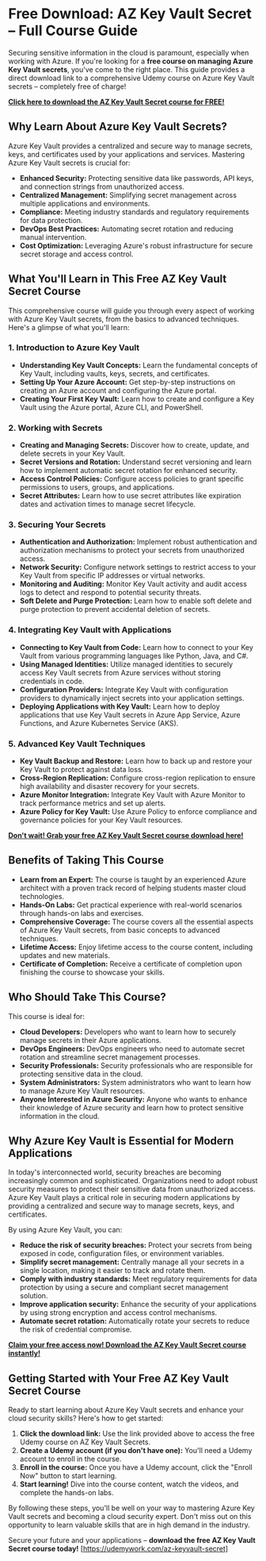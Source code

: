 # Free Download: AZ Key Vault Secret – Full Course Guide

Securing sensitive information in the cloud is paramount, especially when working with Azure. If you're looking for a **free course on managing Azure Key Vault secrets**, you've come to the right place. This guide provides a direct download link to a comprehensive Udemy course on Azure Key Vault secrets – completely free of charge!

[**Click here to download the AZ Key Vault Secret course for FREE!**](https://udemywork.com/az-keyvault-secret)

## Why Learn About Azure Key Vault Secrets?

Azure Key Vault provides a centralized and secure way to manage secrets, keys, and certificates used by your applications and services. Mastering Azure Key Vault secrets is crucial for:

*   **Enhanced Security:** Protecting sensitive data like passwords, API keys, and connection strings from unauthorized access.
*   **Centralized Management:** Simplifying secret management across multiple applications and environments.
*   **Compliance:** Meeting industry standards and regulatory requirements for data protection.
*   **DevOps Best Practices:** Automating secret rotation and reducing manual intervention.
*   **Cost Optimization:** Leveraging Azure's robust infrastructure for secure secret storage and access control.

## What You'll Learn in This Free AZ Key Vault Secret Course

This comprehensive course will guide you through every aspect of working with Azure Key Vault secrets, from the basics to advanced techniques. Here's a glimpse of what you'll learn:

### 1. Introduction to Azure Key Vault

*   **Understanding Key Vault Concepts:** Learn the fundamental concepts of Key Vault, including vaults, keys, secrets, and certificates.
*   **Setting Up Your Azure Account:** Get step-by-step instructions on creating an Azure account and configuring the Azure portal.
*   **Creating Your First Key Vault:** Learn how to create and configure a Key Vault using the Azure portal, Azure CLI, and PowerShell.

### 2. Working with Secrets

*   **Creating and Managing Secrets:** Discover how to create, update, and delete secrets in your Key Vault.
*   **Secret Versions and Rotation:** Understand secret versioning and learn how to implement automatic secret rotation for enhanced security.
*   **Access Control Policies:** Configure access policies to grant specific permissions to users, groups, and applications.
*   **Secret Attributes:** Learn how to use secret attributes like expiration dates and activation times to manage secret lifecycle.

### 3. Securing Your Secrets

*   **Authentication and Authorization:** Implement robust authentication and authorization mechanisms to protect your secrets from unauthorized access.
*   **Network Security:** Configure network settings to restrict access to your Key Vault from specific IP addresses or virtual networks.
*   **Monitoring and Auditing:** Monitor Key Vault activity and audit access logs to detect and respond to potential security threats.
*   **Soft Delete and Purge Protection:** Learn how to enable soft delete and purge protection to prevent accidental deletion of secrets.

### 4. Integrating Key Vault with Applications

*   **Connecting to Key Vault from Code:** Learn how to connect to your Key Vault from various programming languages like Python, Java, and C#.
*   **Using Managed Identities:** Utilize managed identities to securely access Key Vault secrets from Azure services without storing credentials in code.
*   **Configuration Providers:** Integrate Key Vault with configuration providers to dynamically inject secrets into your application settings.
*   **Deploying Applications with Key Vault:** Learn how to deploy applications that use Key Vault secrets in Azure App Service, Azure Functions, and Azure Kubernetes Service (AKS).

### 5. Advanced Key Vault Techniques

*   **Key Vault Backup and Restore:** Learn how to back up and restore your Key Vault to protect against data loss.
*   **Cross-Region Replication:** Configure cross-region replication to ensure high availability and disaster recovery for your secrets.
*   **Azure Monitor Integration:** Integrate Key Vault with Azure Monitor to track performance metrics and set up alerts.
*   **Azure Policy for Key Vault:** Use Azure Policy to enforce compliance and governance policies for your Key Vault resources.

[**Don't wait! Grab your free AZ Key Vault Secret course download here!**](https://udemywork.com/az-keyvault-secret)

## Benefits of Taking This Course

*   **Learn from an Expert:** The course is taught by an experienced Azure architect with a proven track record of helping students master cloud technologies.
*   **Hands-On Labs:** Get practical experience with real-world scenarios through hands-on labs and exercises.
*   **Comprehensive Coverage:** The course covers all the essential aspects of Azure Key Vault secrets, from basic concepts to advanced techniques.
*   **Lifetime Access:** Enjoy lifetime access to the course content, including updates and new materials.
*   **Certificate of Completion:** Receive a certificate of completion upon finishing the course to showcase your skills.

## Who Should Take This Course?

This course is ideal for:

*   **Cloud Developers:** Developers who want to learn how to securely manage secrets in their Azure applications.
*   **DevOps Engineers:** DevOps engineers who need to automate secret rotation and streamline secret management processes.
*   **Security Professionals:** Security professionals who are responsible for protecting sensitive data in the cloud.
*   **System Administrators:** System administrators who want to learn how to manage Azure Key Vault resources.
*   **Anyone Interested in Azure Security:** Anyone who wants to enhance their knowledge of Azure security and learn how to protect sensitive information in the cloud.

## Why Azure Key Vault is Essential for Modern Applications

In today's interconnected world, security breaches are becoming increasingly common and sophisticated. Organizations need to adopt robust security measures to protect their sensitive data from unauthorized access. Azure Key Vault plays a critical role in securing modern applications by providing a centralized and secure way to manage secrets, keys, and certificates.

By using Azure Key Vault, you can:

*   **Reduce the risk of security breaches:** Protect your secrets from being exposed in code, configuration files, or environment variables.
*   **Simplify secret management:** Centrally manage all your secrets in a single location, making it easier to track and rotate them.
*   **Comply with industry standards:** Meet regulatory requirements for data protection by using a secure and compliant secret management solution.
*   **Improve application security:** Enhance the security of your applications by using strong encryption and access control mechanisms.
*   **Automate secret rotation:** Automatically rotate your secrets to reduce the risk of credential compromise.

[**Claim your free access now! Download the AZ Key Vault Secret course instantly!**](https://udemywork.com/az-keyvault-secret)

## Getting Started with Your Free AZ Key Vault Secret Course

Ready to start learning about Azure Key Vault secrets and enhance your cloud security skills? Here's how to get started:

1.  **Click the download link:** Use the link provided above to access the free Udemy course on AZ Key Vault Secrets.
2.  **Create a Udemy account (if you don't have one):** You'll need a Udemy account to enroll in the course.
3.  **Enroll in the course:** Once you have a Udemy account, click the "Enroll Now" button to start learning.
4.  **Start learning!** Dive into the course content, watch the videos, and complete the hands-on labs.

By following these steps, you'll be well on your way to mastering Azure Key Vault secrets and becoming a cloud security expert. Don't miss out on this opportunity to learn valuable skills that are in high demand in the industry.

Secure your future and your applications – **download the free AZ Key Vault Secret course today!** [https://udemywork.com/az-keyvault-secret]
